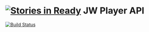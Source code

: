 [![Stories in Ready](https://badge.waffle.io/lsv/jwapi.png?label=ready)](https://waffle.io/lsv/jwapi)
JW Player API
=============
[![Build Status](https://travis-ci.org/lsv/jwapi.png?branch=master)](https://travis-ci.org/lsv/jwapi)
